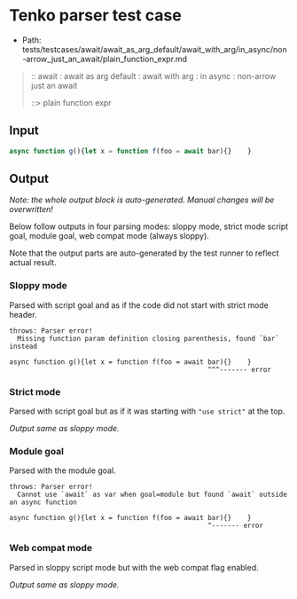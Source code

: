 # Tenko parser test case

- Path: tests/testcases/await/await_as_arg_default/await_with_arg/in_async/non-arrow_just_an_await/plain_function_expr.md

> :: await : await as arg default : await with arg : in async : non-arrow just an await
>
> ::> plain function expr

## Input

`````js
async function g(){let x = function f(foo = await bar){}    }
`````

## Output

_Note: the whole output block is auto-generated. Manual changes will be overwritten!_

Below follow outputs in four parsing modes: sloppy mode, strict mode script goal, module goal, web compat mode (always sloppy).

Note that the output parts are auto-generated by the test runner to reflect actual result.

### Sloppy mode

Parsed with script goal and as if the code did not start with strict mode header.

`````
throws: Parser error!
  Missing function param definition closing parenthesis, found `bar` instead

async function g(){let x = function f(foo = await bar){}    }
                                                  ^^^------- error
`````

### Strict mode

Parsed with script goal but as if it was starting with `"use strict"` at the top.

_Output same as sloppy mode._

### Module goal

Parsed with the module goal.

`````
throws: Parser error!
  Cannot use `await` as var when goal=module but found `await` outside an async function

async function g(){let x = function f(foo = await bar){}    }
                                                  ^------- error
`````


### Web compat mode

Parsed in sloppy script mode but with the web compat flag enabled.

_Output same as sloppy mode._
